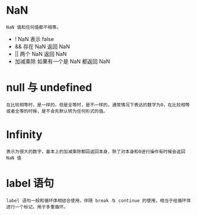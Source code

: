 # NaN
    NaN 值和任何值都不相等。
- !
    NaN 表示 false
- &&
    存在 NaN 返回 NaN
- ||
    两个 NaN 返回 NaN
- 加减乘除
    如果有一个是 NaN 都返回 NaN

# null 与 undefined
    在比较相等时，是一样的，但是全等时，是不一样的，通常情况下表达的数字为0，在比较相等或者全等的时候，是不会先默认转为任何形式的值。

# Infinity
    表示为很大的数字，基本上的加减乘除都回返回本身，除了对本身和0进行操作有时候会返回 NaN 值

# label 语句
    label 语句一般和循环体相结合使用，伴随 break 与 continue 的使用，相当于给循环体进行一个标记，用于多重循环。